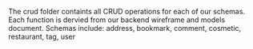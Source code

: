 The crud folder containts all CRUD operations for each of our schemas. 
Each function is dervied from our backend wireframe and models document.
Schemas include: address, bookmark, comment, cosmetic, restaurant, tag, user